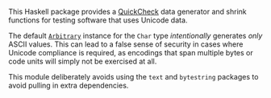 This Haskell package provides a
[QuickCheck](http://hackage.haskell.org/package/QuickCheck) data
generator and shrink functions for testing software that uses Unicode
data.

The default
[`Arbitrary`](http://hackage.haskell.org/package/QuickCheck/docs/Test-QuickCheck.html#t:Arbitrary)
instance for the `Char` type *intentionally* generates *only* ASCII
values.  This can lead to a false sense of security in cases where
Unicode compliance is required, as encodings that span multiple bytes
or code units will simply not be exercised at all.

This module deliberately avoids using the `text` and `bytestring`
packages to avoid pulling in extra dependencies.
